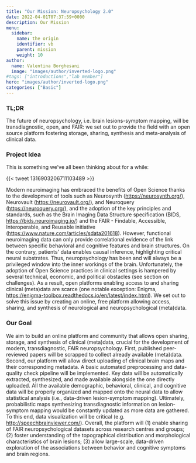 ```yaml
---
title: "Our Mission: Neuropsychology 2.0"
date: 2022-04-01T07:37:59+0000
description: Our Mission
menu:
  sidebar:
    name: the origin
    identifier: vb
    parent: mission
    weight: 10
author:
  name: Valentina Borghesani
  image: "images/author/inverted-logo.png"
#tags: ["introductions","lab member"]
hero: "images/author/inverted-logo.png"
categories: ["Basic"]
---
```


### TL;DR
The future of neuropsychology, i.e. brain lesions-symptom mapping, will be transdiagnostic, open, and FAIR: we set out to provide the field with an open source platform fostering storage, sharing, synthesis and meta-analysis of clinical data.

### Project Idea
This is something we've all been thinking about for a while:

{{< tweet 1316903206711103489 >}}

Modern neuroimaging has embraced the benefits of Open Science thanks to the development of tools such as Neurosynth (https://neurosynth.org/), Neurovault (https://neurovault.org/), and Neuroquery (https://neuroquery.org/), and the adoption of the key principles and standards, such as the Brain Imaging Data Structure specification (BIDS, https://bids.neuroimaging.io/) and the FAIR - Findable, Accessible, Interoperable, and Reusable initiative (https://www.nature.com/articles/sdata201618). However, functional neuroimaging data can only provide correlational evidence of the link between specific behavioral and cognitive features and brain structures. On the contrary, patients' data enables causal inference, highlighting critical neural substrates. Thus, neuropsychology has been and will always be a privileged window into the inner workings of the brain. Unfortunately, the adoption of Open Science practices in clinical settings is hampered by several technical, economic, and political obstacles (see section on challenges). As a result, open platforms enabling access to and sharing clinical (meta)data are scarce (one notable exception: Enigma, https://enigma-toolbox.readthedocs.io/en/latest/index.html). We set out to solve this issue by creating an online, free platform allowing access, sharing, and synthesis of neurological and neuropsychological (meta)data.


### Our Goal
We aim to build an online platform and community that allows open sharing, storage, and synthesis of clinical (meta)data, crucial for the development of modern, transdiagnostic, FAIR neuropsychology. First, published peer-reviewed papers will be scrapped to collect already available (meta)data. Second, our platform will allow direct uploading of clinical brain maps and their corresponding metadata. A basic automated preprocessing and data-quality check pipeline will be implemented. Key data will be automatically extracted, synthesized, and made available alongside the one directly uploaded. All the available demographic, behavioral, clinical, and cognitive data will be properly organized and mapped onto the neural data to allow statistical analysis (i.e., data-driven lesion-symptom mapping). Ultimately, probabilistic maps synthesizing transdiagnostic information on lesion-symptom mapping would be constantly updated as more data are gathered. To this end, data visualization will be critical (e.g. http://speechbrainviewer.com/). Overall, the platform will (1) enable sharing of FAIR neuropsychological datasets across research centres and groups; (2) foster understanding of the topographical distribution and morphological characteristics of brain lesions; (3) allow large-scale, data-driven exploration of the associations between behavior and cognitive symptoms and brain regions.


<!-- ### Tweet Sample

{{< tweet 1085870671291310081 >}}

{{< vs >}}

### YouTube Video Sample

{{< youtube ZJthWmvUzzc >}}

{{< vs >}}

### Vimeo Video Sample

{{< vimeo 48912912 >}} -->
